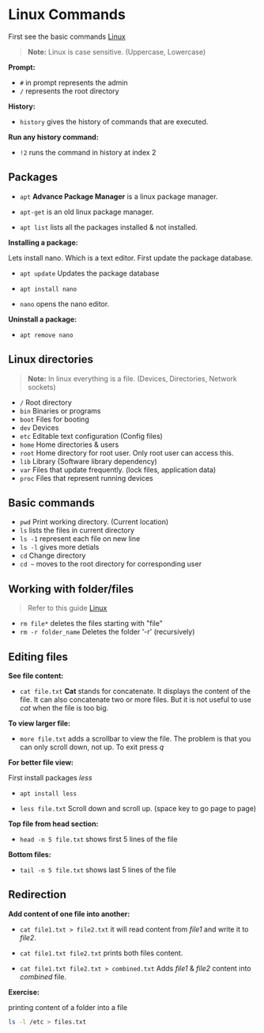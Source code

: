 # Linux Commands

First see the basic commands [Linux](../../Linux/)

> **Note:** Linux is case sensitive. (Uppercase, Lowercase)

**Prompt:**

- `#` in prompt represents the admin
- `/` represents the root directory

**History:**

- `history` gives the history of commands that are executed.

**Run any history command:**

- `!2` runs the command in history at index 2

## Packages

- `apt` **Advance Package Manager** is a linux package manager.
- `apt-get` is an old linux package manager.

- `apt list` lists all the packages installed & not installed.

**Installing a package:**

Lets install nano. Which is a text editor. First update the package database.

- `apt update` Updates the package database

- `apt install nano`

- `nano` opens the nano editor.

**Uninstall a package:**

- `apt remove nano`

## Linux directories

> **Note:** In linux everything is a file. (Devices, Directories, Network sockets)

- `/` Root directory
- `bin` Binaries or programs
- `boot` Files for booting
- `dev` Devices
- `etc` Editable text configuration (Config files)
- `home` Home directories & users
- `root` Home directory for root user. Only root user can access this.
- `lib` Library (Software library dependency)
- `var` Files that update frequently. (lock files, application data)
- `proc` Files that represent running devices

## Basic commands

- `pwd` Print working directory. (Current location)
- `ls` lists the files in current directory
- `ls -1` represent each file on new line
- `ls -l` gives more detials
- `cd` Change directory
- `cd ~` moves to the root directory for corresponding user

## Working with folder/files

> Refer to this guide [Linux](../../Linux/)

- `rm file*` deletes the files starting with "file"
- `rm -r folder_name` Deletes the folder '-r' (recursively)

## Editing files

**See file content:**

- `cat file.txt` **Cat** stands for concatenate. It displays the content of the file. It can also concatenate two or more files. But it is not useful to use *cat* when the file is too big.

**To view larger file:**

- `more file.txt` adds a scrollbar to view the file. The problem is that you can only scroll down, not up. To exit press *q*

**For better file view:**

First install packages *less*

- `apt install less`

- `less file.txt` Scroll down and scroll up. (space key to go page to page)

**Top file from head section:**

- `head -n 5 file.txt` shows first 5 lines of the file

**Bottom files:**

- `tail -n 5 file.txt` shows last 5 lines of the file

## Redirection

**Add content of one file into another:**

- `cat file1.txt > file2.txt` it will read content from *file1* and write it to *file2*.

- `cat file1.txt file2.txt` prints both files content.

- `cat file1.txt file2.txt > combined.txt` Adds *file1* & *file2* content into *combined* file.

**Exercise:**

printing content of a folder into a file

```bash
ls -l /etc > files.txt
```
